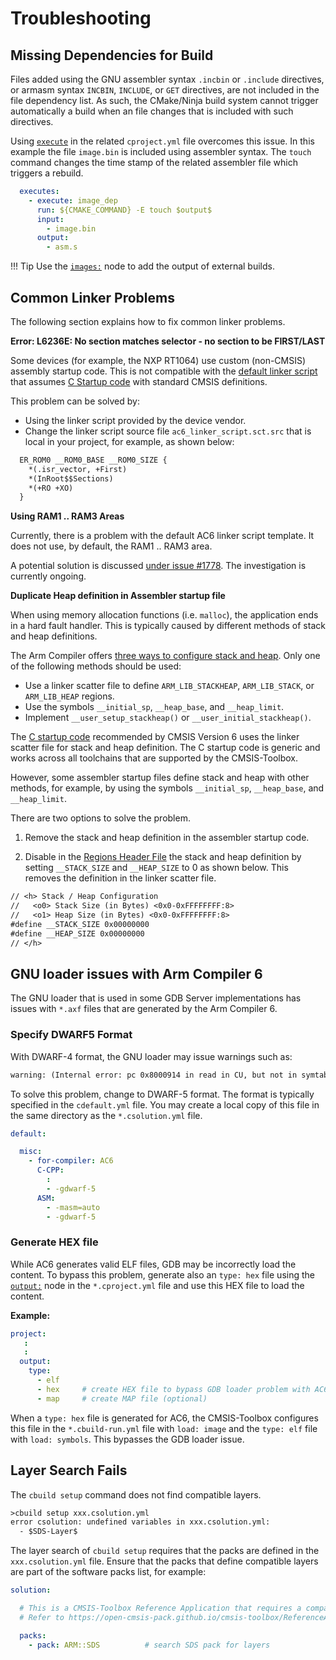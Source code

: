 # Troubleshooting

<!-- markdownlint-disable MD036 -->

## Missing Dependencies for Build

Files added using the GNU assembler syntax `.incbin` or `.include` directives, or armasm syntax `INCBIN`, `INCLUDE`, or `GET` directives, are not included in the file dependency list. As such, the CMake/Ninja build system cannot trigger automatically a build when an file changes that is included with such directives.

Using [`execute`](YML-Input-Format.md#prepost-build-steps) in the related `cproject.yml` file overcomes this issue.
In this example the file `image.bin` is included using assembler syntax. The `touch` command changes the time stamp of the related assembler file which triggers a rebuild.

```yml
  executes:
    - execute: image_dep
      run: ${CMAKE_COMMAND} -E touch $output$
      input:
        - image.bin
      output:
        - asm.s
```

!!! Tip
    Use the [`images:`](YML-Input-Format.md#images) node to add the output of external builds.

## Common Linker Problems

The following section explains how to fix common linker problems.

**Error: L6236E: No section matches selector - no section to be FIRST/LAST**

Some devices (for example, the NXP RT1064) use custom (non-CMSIS) assembly startup code. This is not compatible with the [default linker script](build-overview.md#linker-script-templates) that assumes [C Startup code](https://arm-software.github.io/CMSIS_6/v6.0.0/Core/startup_c_pg.html) with standard CMSIS definitions.

This problem can be solved by:

- Using the linker script provided by the device vendor.
- Change the linker script source file `ac6_linker_script.sct.src` that is local in your project, for example, as shown below:

```txt
  ER_ROM0 __ROM0_BASE __ROM0_SIZE {
    *(.isr_vector, +First)
    *(InRoot$$Sections)
    *(+RO +XO)
  }
```

**Using RAM1 .. RAM3 Areas**

Currently, there is a problem with the default AC6 linker script template. It does not use, by default, the RAM1 .. RAM3 area.

A potential solution is discussed [under issue #1778](https://github.com/Open-CMSIS-Pack/devtools/issues/1778#issuecomment-2356071535).  The investigation is currently ongoing.

**Duplicate Heap definition in Assembler startup file**

When using memory allocation functions (i.e. `malloc`), the application ends in a hard fault handler. This is typically caused by different methods of stack and heap definitions.

The Arm Compiler offers [three ways to configure stack and heap](https://developer.arm.com/documentation/100073/0623/The-Arm-C-and-C---Libraries/Stack-and-heap-memory-allocation-and-the-Arm-C-and-C---libraries/Stack-pointer-initialization-and-heap-bounds). Only one of the following methods should be used:

- Use a linker scatter file to define `ARM_LIB_STACKHEAP`, `ARM_LIB_STACK`, or `ARM_LIB_HEAP` regions.
- Use the symbols `__initial_sp`, `__heap_base`, and `__heap_limit`.
- Implement `__user_setup_stackheap()` or `__user_initial_stackheap()`.

The [C startup code](https://arm-software.github.io/CMSIS_6/latest/Core/startup_c_pg.html) recommended by CMSIS Version 6 uses the linker scatter file for stack and heap definition.  The C startup code is generic and works across all toolchains that are supported by the CMSIS-Toolbox.

However, some assembler startup files define stack and heap with other methods, for example, by using the symbols `__initial_sp`, `__heap_base`, and `__heap_limit`.

There are two options to solve the problem.

1. Remove the stack and heap definition in the assembler startup code.

2. Disable in the [Regions Header File](CreateApplications.md#regions-header-file) the stack and heap definition by setting `__STACK_SIZE` and `__HEAP_SIZE` to 0 as shown below.  This removes the definition in the linker scatter file.

```txt
// <h> Stack / Heap Configuration
//   <o0> Stack Size (in Bytes) <0x0-0xFFFFFFFF:8>
//   <o1> Heap Size (in Bytes) <0x0-0xFFFFFFFF:8>
#define __STACK_SIZE 0x00000000
#define __HEAP_SIZE 0x00000000
// </h>
```

## GNU loader issues with Arm Compiler 6

The GNU loader that is used in some GDB Server implementations has issues with `*.axf` files that are generated by the Arm Compiler 6.

### Specify DWARF5 Format

With DWARF-4 format, the GNU loader may issue warnings such as:

```txt
warning: (Internal error: pc 0x8000914 in read in CU, but not in symtab.)
```

To solve this problem, change to DWARF-5 format. The format is typically specified in the `cdefault.yml` file.  You may create a local copy of this file in the same directory as the `*.csolution.yml` file.

```yml
default:

  misc:
    - for-compiler: AC6
      C-CPP:
        :
        - -gdwarf-5
      ASM:
        - -masm=auto
        - -gdwarf-5
```

### Generate HEX file

While AC6 generates valid ELF files, GDB may be incorrectly load the content. To bypass this problem, generate also an `type: hex` file using the [`output:`](YML-Input-Format.md#output) node in the `*.cproject.yml` file and use this HEX file to load the content.

**Example:**

```yml
project:
   :
   :   
  output:
    type:
      - elf
      - hex     # create HEX file to bypass GDB loader problem with AC6
      - map     # create MAP file (optional)
```

When a `type: hex` file is generated for AC6, the CMSIS-Toolbox configures this file in the `*.cbuild-run.yml` file with `load: image` and the `type: elf` file with `load: symbols`. This bypasses the GDB loader issue.

## Layer Search Fails

The `cbuild setup` command does not find compatible layers.

```txt
>cbuild setup xxx.csolution.yml
error csolution: undefined variables in xxx.csolution.yml:
  - $SDS-Layer$
```

The layer search of `cbuild setup` requires that the packs are defined in the `xxx.csolution.yml` file.  Ensure that the packs that define compatible layers are part of the software packs list, for example:

```yml
solution:

  # This is a CMSIS-Toolbox Reference Application that requires a compatible board layer
  # Refer to https://open-cmsis-pack.github.io/cmsis-toolbox/ReferenceApplications/ for more information

  packs:
    - pack: ARM::SDS          # search SDS pack for layers
```
